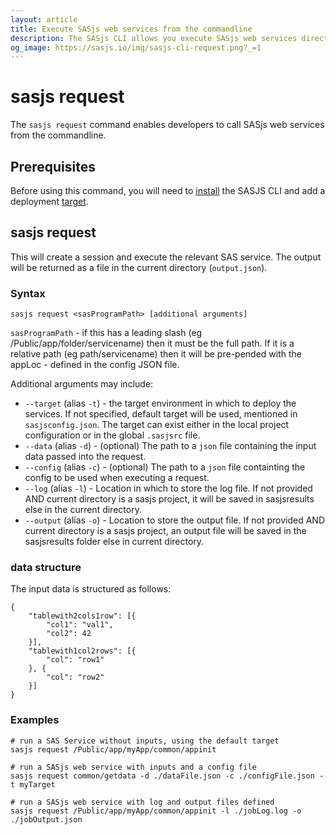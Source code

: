 ```yaml
---
layout: article
title: Execute SASjs web services from the commandline
description: The SASjs CLI allows you execute SASjs web services directly from the command line
og_image: https://sasjs.io/img/sasjs-cli-request.png?_=1
---
```


# sasjs request

The `sasjs request` command enables developers to call SASjs web services from the commandline.

<script id="asciicast-MwkNw7DFXPoxVvUVXBwpsNUji" src="https://asciinema.org/a/MwkNw7DFXPoxVvUVXBwpsNUji.js" async></script>

## Prerequisites

Before using this command, you will need to [install](/installation) the SASJS CLI and add a deployment [target](/add).

## sasjs request

This will create a session and execute the relevant SAS service. The output will be returned as a file in the current directory (`output.json`).

### Syntax

```
sasjs request <sasProgramPath> [additional arguments]
```

`sasProgramPath` - if this has a leading slash (eg /Public/app/folder/servicename) then it must be the full path. If it is a relative path (eg path/servicename) then it will be pre-pended with the appLoc - defined in the config JSON file.

Additional arguments may include:

- `--target` (alias `-t`) - the target environment in which to deploy the services. If not specified, default target will be used, mentioned in `sasjsconfig.json`. The target can exist either in the local project configuration or in the global `.sasjsrc` file.
- `--data` (alias `-d`) - (optional) The path to a `json` file containing the input data passed into the request.
- `--config` (alias `-c`) - (optional) The path to a `json` file containting the config to be used when executing a request.
- `--log` (alias `-l`) - Location in which to store the log file. If not provided AND current directory is a sasjs project, it will be saved in sasjsresults else in the current directory.
- `--output` (alias `-o`) - Location to store the output file. If not provided AND current directory is a sasjs project, an output file will be saved in the sasjsresults folder else in current directory.

### data structure

The input data is structured as follows:

```
{
    "tablewith2cols1row": [{
        "col1": "val1",
        "col2": 42
    }],
    "tablewith1col2rows": [{
        "col": "row1"
    }, {
        "col": "row2"
    }]
}
```

### Examples

```
# run a SAS Service without inputs, using the default target
sasjs request /Public/app/myApp/common/appinit

# run a SASjs web service with inputs and a config file
sasjs request common/getdata -d ./dataFile.json -c ./configFile.json -t myTarget

# run a SASjs web service with log and output files defined
sasjs request /Public/app/myApp/common/appinit -l ./jobLog.log -o ./jobOutput.json
```
